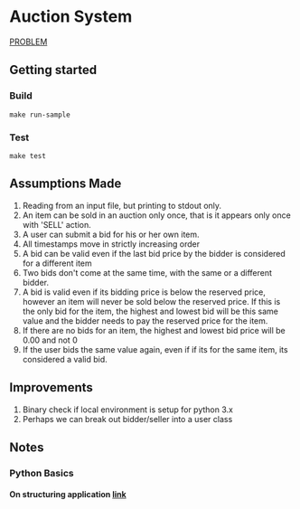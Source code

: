 # Auction System

[PROBLEM](PROBLEM.md)

## Getting started

### Build

`make run-sample`

### Test

`make test`

## Assumptions Made

1. Reading from an input file, but printing to stdout only.
2. An item can be sold in an auction only once, that is it appears only once with 'SELL' action.
3. A user can submit a bid for his or her own item.
4. All timestamps move in strictly increasing order
5. A bid can be valid even if the last bid price by the bidder is considered for a different item
6. Two bids don't come at the same time, with the same or a different bidder.
7. A bid is valid even if its bidding price is below the reserved price, however an item will never be sold below the reserved price. If this is the only bid for the item, the highest and lowest bid will be this same value and the bidder needs to pay the reserved price for the item.
8. If there are no bids for an item, the highest and lowest bid price will be 0.00 and not 0
9. If the user bids the same value again, even if if its for the same item, its considered a valid bid.

## Improvements

1. Binary check if local environment is setup for python 3.x
2. Perhaps we can break out bidder/seller into a user class

## Notes

### Python Basics

#### On structuring application [link](https://www.kennethreitz.org/essays/repository-structure-and-python)